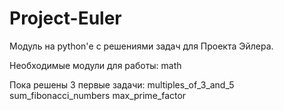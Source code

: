 # Project-Euler
Модуль на python'е с решениями задач для Проекта Эйлера.

Необходимые модули для работы:
math

Пока решены 3 первые задачи:
multiples_of_3_and_5
sum_fibonacci_numbers
max_prime_factor

